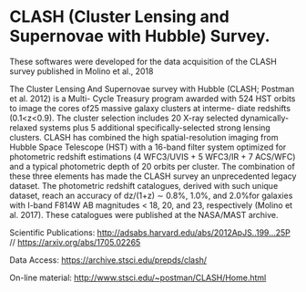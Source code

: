 # CLASH (Cluster Lensing and Supernovae with Hubble) Survey.
These softwares were developed for the data acquisition of the CLASH survey published in Molino et al., 2018

The Cluster Lensing And Supernovae survey with Hubble (CLASH; Postman et al. 2012) is a Multi- Cycle Treasury program awarded with 524 HST orbits to image the cores of25 massive galaxy clusters at interme- diate redshifts (0.1<z<0.9). The cluster selection includes 20 X-ray selected dynamically-relaxed systems plus 5 additional specifically-selected strong lensing clusters. CLASH has combined the high spatial-resolution imaging from Hubble Space Telescope (HST) with a 16-band filter system optimized for photometric redshift estimations (4 WFC3/UVIS + 5 WFC3/IR + 7 ACS/WFC) and a typical photometric depth of 20 orbits per cluster. The combination of these three elements has made the CLASH survey an unprecedented legacy dataset. The photometric redshift catalogues, derived with such unique dataset, reach an accuracy of dz/(1+z) ∼ 0.8%, 1.0%, and 2.0%for galaxies with I-band F814W AB magnitudes < 18, 20, and 23, respectively (Molino et al. 2017). These catalogues were published at the NASA/MAST archive.

Scientific Publications: http://adsabs.harvard.edu/abs/2012ApJS..199...25P // https://arxiv.org/abs/1705.02265

Data Access: https://archive.stsci.edu/prepds/clash/

On-line material: http://www.stsci.edu/~postman/CLASH/Home.html


